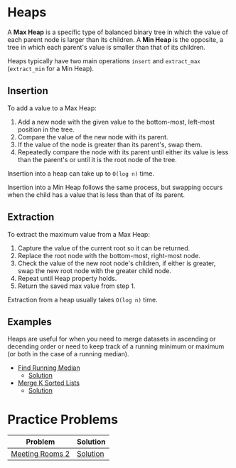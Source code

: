 # Heaps 
A **Max Heap** is a specific type of balanced binary tree in which the value of each parent node is larger than its children. A **Min Heap** is the opposite, a tree in which each parent's value is smaller than that of its children.

Heaps typically have two main operations `insert` and `extract_max` (`extract_min` for a Min Heap).

## Insertion
To add a value to a Max Heap:

1. Add a new node with the given value to the bottom-most, left-most position in the tree.
2. Compare the value of the new node with its parent.
3. If the value of the node is greater than its parent's, swap them.
4. Repeatedly compare the node with its parent until either its value is less than the parent's or until it is the root node of the tree.

Insertion into a heap can take up to `O(log n)` time.

Insertion into a Min Heap follows the same process, but swapping occurs when the child has a value that is less than that of its parent.

## Extraction
To extract the maximum value from a Max Heap:

1. Capture the value of the current root so it can be returned.
2. Replace the root node with the bottom-most, right-most node. 
3. Check the value of the new root node's children, if either is greater, swap the new root node with the greater child node.
4. Repeat until Heap property holds.
5. Return the saved max value from step 1.

Extraction from a heap usually takes `O(log n)` time.

## Examples
Heaps are useful for when you need to merge datasets in ascending or decending order or need to keep track of a running minimum or maximum (or both in the case of a running median).

* [Find Running Median](https://leetcode.com/problems/find-median-from-data-stream/)
  * [Solution](examples/MedianFinder.java)
* [Merge K Sorted Lists](https://leetcode.com/problems/merge-k-sorted-lists/)
  * [Solution](examples/ListMerger.java) 

# Practice Problems
| Problem | Solution |
|---|---|
| [Meeting Rooms 2](https://leetcode.com/problems/meeting-rooms-ii/) | [Solution](https://github.com/bmanley91/practice-problems/blob/main/heaps/MeetingRooms2.java) |